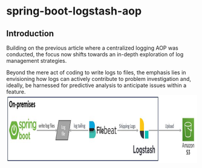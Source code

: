 # spring-boot-logstash-aop
## Introduction
Building on the previous article where a centralized logging AOP was conducted, the focus now shifts towards an in-depth exploration of log management strategies. 

Beyond the mere act of coding to write logs to files, the emphasis lies in envisioning how logs can actively contribute to problem investigation and, ideally, be harnessed for predictive analysis to anticipate issues within a feature.
<img src="images/teach-stack-overview.JPG"  alt="image description" width="1000" height="180">
